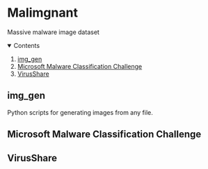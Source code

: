 # Malimgnant
Massive malware image dataset

<!-- CONTENTS -->
<details open="open">
  <summary>Contents</summary>
  <ol>
    <li><a href="#img_gen">img_gen</a></li>
    <li><a href="#microsoft-malware-classification-challenge">Microsoft Malware Classification Challenge</a></li>
    <li><a href="#virusshare">VirusShare</a></li>
  </ol>
</details>

## img_gen
Python scripts for generating images from any file.

## Microsoft Malware Classification Challenge

## VirusShare